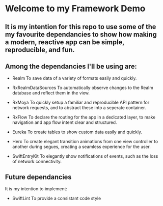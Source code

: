 #  Welcome to my Framework Demo

## It is my intention for this repo to use some of the my favourite dependancies to show how making a modern, reactive app can be simple, reproducible, and fun.

## Among the dependancies I'll be using are:

- Realm
To save data of a variety of formats easily and quickly.

- RxRealmDataSources
To automatically observe changes to the Realm database and reflect them in the view.

- RxMoya
To quickly setup a familiar and reproducible API pattern for network requests, and to abstract these into a seperate container.

- RxFlow
To declare the routing for the app in a dedicated layer, to make navigation and app flow intent clear and structured.

- Eureka
To create tables to show custom data easily and quickly.

- Hero
To create elegant transition animations from one view controller to another during segues, creating a seamless experience for the user. 

- SwiftEntryKit
To elegantly show notifications of events, such as the loss of network connectivity. 

## Future dependancies

It is my intention to implement:

- SwiftLint
To provide a consistant code style
